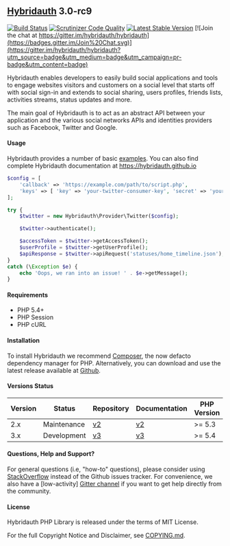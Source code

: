 ## [Hybridauth](https://hybridauth.github.io/) 3.0-rc9

[![Build Status](https://travis-ci.org/hybridauth/hybridauth.svg?branch=master)](https://travis-ci.org/hybridauth/hybridauth) [![Scrutinizer Code Quality](https://scrutinizer-ci.com/g/hybridauth/hybridauth/badges/quality-score.png?b=master)](https://scrutinizer-ci.com/g/hybridauth/hybridauth/?branch=master) [![Latest Stable Version](https://poser.pugx.org/hybridauth/hybridauth/v/stable.png)](https://packagist.org/packages/hybridauth/hybridauth) [![Join the chat at https://gitter.im/hybridauth/hybridauth](https://badges.gitter.im/Join%20Chat.svg)](https://gitter.im/hybridauth/hybridauth?utm_source=badge&utm_medium=badge&utm_campaign=pr-badge&utm_content=badge)

Hybridauth enables developers to easily build social applications and tools to engage websites visitors and customers on a social level that starts off with social sign-in and extends to social sharing, users profiles, friends lists, activities streams, status updates and more.

The main goal of Hybridauth is to act as an abstract API between your application and the various social networks APIs and identities providers such as Facebook, Twitter and Google.

#### Usage

Hybridauth provides a number of basic [examples](https://github.com/hybridauth/hybridauth/tree/master/examples). You can also find complete Hybridauth documentation at https://hybridauth.github.io

```php
$config = [
    'callback' => 'https://example.com/path/to/script.php',
    'keys' => [ 'key' => 'your-twitter-consumer-key', 'secret' => 'your-twitter-consumer-secret' ]
];

try {
    $twitter = new Hybridauth\Provider\Twitter($config);

    $twitter->authenticate();

    $accessToken = $twitter->getAccessToken();
    $userProfile = $twitter->getUserProfile();
    $apiResponse = $twitter->apiRequest('statuses/home_timeline.json');
}
catch (\Exception $e) {
    echo 'Oops, we ran into an issue! ' . $e->getMessage();
}
```

#### Requirements

* PHP 5.4+
* PHP Session
* PHP cURL

#### Installation

To install Hybridauth we recommend [Composer](https://getcomposer.org/), the now defacto dependency manager for PHP. Alternatively, you can download and use the latest release available at [Github](https://github.com/hybridauth/hybridauth/releases).

#### Versions Status

| Version | Status      | Repository              | Documentation           | PHP Version |
|---------|-------------|-------------------------|-------------------------|-------------|
| 2.x     | Maintenance | [v2][hybridauth-2-repo] | [v2][hybridauth-2-docs] | >= 5.3      |
| 3.x     | Development | [v3][hybridauth-3-repo] | [v3][hybridauth-3-docs] | >= 5.4      |

[hybridauth-2-repo]: https://github.com/hybridauth/hybridauth/tree/v2
[hybridauth-3-repo]: https://github.com/hybridauth/hybridauth/
[hybridauth-2-docs]: http://hybridauth.github.io/hybridauth/
[hybridauth-3-docs]: http://hybridauth.github.io/

#### Questions, Help and Support?

For general questions (i.e, "how-to" questions), please consider using [StackOverflow](https://stackoverflow.com/questions/tagged/hybridauth) instead of the Github issues tracker. For convenience, we also have a [low-activity] [Gitter channel](https://gitter.im/hybridauth/hybridauth) if you want to get help directly from the community.

#### License

Hybridauth PHP Library is released under the terms of MIT License.

For the full Copyright Notice and Disclaimer, see [COPYING.md](https://github.com/hybridauth/hybridauth/blob/master/COPYING.md).

